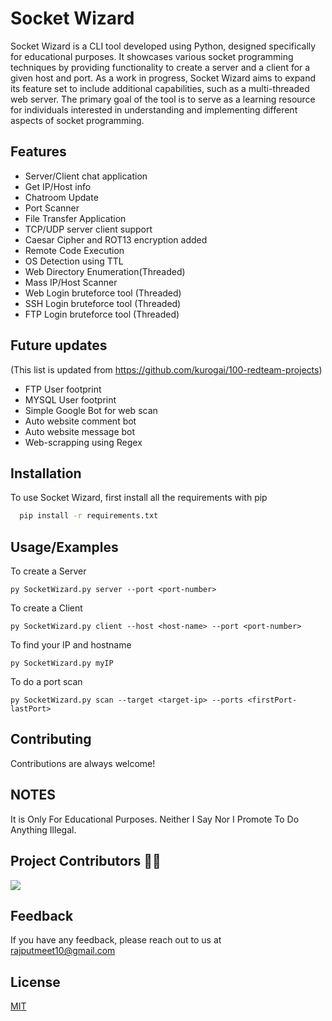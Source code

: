 
# Socket Wizard

Socket Wizard is a CLI tool developed using Python, designed specifically for educational purposes. It showcases various socket programming techniques by providing functionality to create a server and a client for a given host and port. As a work in progress, Socket Wizard aims to expand its feature set to include additional capabilities, such as a multi-threaded web server. The primary goal of the tool is to serve as a learning resource for individuals interested in understanding and implementing different aspects of socket programming.


## Features

- Server/Client chat application
- Get IP/Host info
- Chatroom Update
- Port Scanner
- File Transfer Application
- TCP/UDP server client support
- Caesar Cipher and ROT13 encryption added
- Remote Code Execution
- OS Detection using TTL
- Web Directory Enumeration(Threaded)
- Mass IP/Host Scanner
- Web Login bruteforce tool (Threaded)
- SSH Login bruteforce tool (Threaded)
- FTP Login bruteforce tool (Threaded)

## Future updates
(This list is updated from https://github.com/kurogai/100-redteam-projects)
- FTP User footprint
- MYSQL User footprint
- Simple Google Bot for web scan
- Auto website comment bot
- Auto website message bot
- Web-scrapping using Regex


## Installation

To use Socket Wizard, first install all the requirements with pip

```bash
  pip install -r requirements.txt
```

## Usage/Examples

To create a Server
```
py SocketWizard.py server --port <port-number>
```
To create a Client
```
py SocketWizard.py client --host <host-name> --port <port-number>
```
To find your IP and hostname
```
py SocketWizard.py myIP
```
To do a port scan
```
py SocketWizard.py scan --target <target-ip> --ports <firstPort-lastPort>
```


## Contributing

Contributions are always welcome!

## NOTES

It is Only For Educational Purposes. Neither I Say Nor I Promote To Do Anything Illegal.

## Project Contributors 🧑‍💻
<a href="https://github.com/MeetRajput00/Socket-Wizard/graphs/contributors">
  <img src="https://contrib.rocks/image?repo=MeetRajput00/Socket-Wizard" />
</a>


## Feedback

If you have any feedback, please reach out to us at rajputmeet10@gmail.com

    
## License

[MIT](https://choosealicense.com/licenses/mit/)




